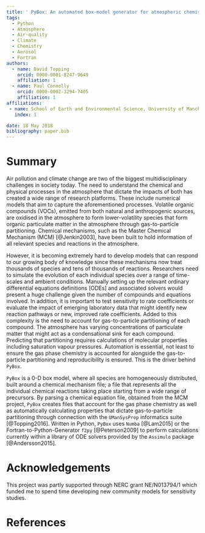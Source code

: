 ```yaml
---
title: ' PyBox: An automated box-model generator for atmospheric chemistry and aerosol simulations.'
tags:
  - Python
  - Atmosphere
  - Air-quality
  - Climate
  - Chemistry
  - Aerosol 
  - Fortran
authors:
  - name: David Topping
    orcid: 0000-0001-8247-9649
    affiliation: 1 
  - name: Paul Connolly
    orcid: 0000-0002-3294-7405
    affiliation: 1
affiliations:
 - name: School of Earth and Environmental Science, University of Manchester, M13 9PL
   index: 1

date: 18 May 2018
bibliography: paper.bib
---
```


# Summary

Air pollution and climate change are two of the biggest multidisciplinary challenges in society today.  The need to understand the chemical and physical processes in the atmosphere that dictate the impacts of both has created a wide range of research platforms.  These include numerical models that aim to capture the aforementioned processes. Volatile organic compounds (VOCs), emitted from both natural and anthropogenic sources, are oxidised in the atmosphere to form lower-volatility species that form organic particulate matter in the atmosphere through gas-to-particle partitioning. Chemical mechanisms, such as the Master Chemical Mechanism (MCM) [@Jenkin2003], have been built to hold information of all relevant species and reactions in the atmosphere.  

However, it is becoming extremely hard to develop models that can respond to our growing body of knowledge since these mechanisms now treat thousands of species and tens of thousands of reactions. Researchers need to simulate the evolution of each individual species over a range of time-scales and ambient conditions. Manually setting up the relevant ordinary differential equations definitions [ODEs] and associated solvers would present a huge challenge given the number of compounds and equations involved. In addition, it is important to test sensitivity to rate coefficients or evaluate the impact of emerging laboratory data that might identify new reaction pathways or new, improved rate coefficients. Added to this complexity is the need to account for gas-to-particle partitioning of each compound. The atmosphere has varying concentrations of particulate matter that might act as a condensational sink for each compound. Predicting that partitioning requires calculations of molecular properties including saturation vapour pressures. Automation is essential, not least to ensure the gas phase chemistry is accounted for alongside the gas-to-particle partitioning and reproducibility is ensured. This is the driver behind ``PyBox``. 

``PyBox`` is a 0-D box model, where all species are homogeneously distributed, built around a chemical mechanism file; a file that represents all the individual chemical reactions taking place starting from a wide range of precursors. By parsing a chemical equation file, obtained from the MCM project, ``PyBox`` creates files that account for the gas phase chemistry as well as automatically calculating properties that dictate gas-to-particle partitioning through connection with the ``UManSysProp`` informatics suite [@Topping2016]. Written in Python, ``PyBox`` uses ``Numba`` [@Lam2015] or the Fortran-to-Python-Generator ``f2py`` [@Peterson2009] to perform calculations currently within a library of ODE solvers provided by the ``Assimulo`` package [@Andersson2015]. 

# Acknowledgements

This project was partly supported through NERC grant NE/N013794/1 which funded me to spend time developing new community models for sensitivity studies. 

# References
